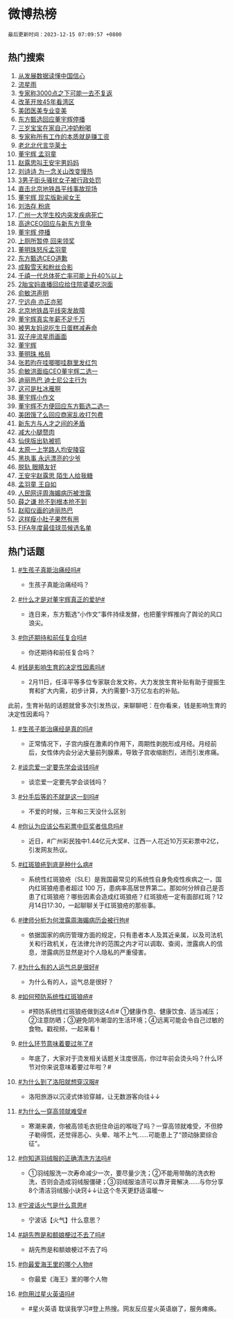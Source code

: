 # 微博热榜

`最后更新时间：2023-12-15 07:09:57 +0800`

## 热门搜索

1. [从发展数据读懂中国信心](https://m.weibo.cn/search?containerid=100103type%3D1%26t%3D10%26q%3D%23%E4%BB%8E%E5%8F%91%E5%B1%95%E6%95%B0%E6%8D%AE%E8%AF%BB%E6%87%82%E4%B8%AD%E5%9B%BD%E4%BF%A1%E5%BF%83%23&stream_entry_id=51&isnewpage=1&extparam=seat%3D1%26filter_type%3Drealtimehot%26stream_entry_id%3D51%26dgr%3D0%26c_type%3D51%26pos%3D0%26q%3D%2523%25E4%25BB%258E%25E5%258F%2591%25E5%25B1%2595%25E6%2595%25B0%25E6%258D%25AE%25E8%25AF%25BB%25E6%2587%2582%25E4%25B8%25AD%25E5%259B%25BD%25E4%25BF%25A1%25E5%25BF%2583%2523%26cate%3D10103%26display_time%3D1702595396%26pre_seqid%3D17025953960470056065)
1. [流星雨](https://m.weibo.cn/search?containerid=100103type%3D1%26t%3D10%26q%3D%E6%B5%81%E6%98%9F%E9%9B%A8&stream_entry_id=31&isnewpage=1&extparam=seat%3D1%26filter_type%3Drealtimehot%26band_rank%3D1%26q%3D%25E6%25B5%2581%25E6%2598%259F%25E9%259B%25A8%26pos%3D0%26lcate%3D5001%26stream_entry_id%3D31%26flag%3D16%26dgr%3D0%26c_type%3D31%26realpos%3D1%26cate%3D5001%26display_time%3D1702595396%26pre_seqid%3D17025953960470056065)
1. [专家称3000点之下可能一去不复返](https://m.weibo.cn/search?containerid=100103type%3D1%26t%3D10%26q%3D%23%E4%B8%93%E5%AE%B6%E7%A7%B03000%E7%82%B9%E4%B9%8B%E4%B8%8B%E5%8F%AF%E8%83%BD%E4%B8%80%E5%8E%BB%E4%B8%8D%E5%A4%8D%E8%BF%94%23&stream_entry_id=31&isnewpage=1&extparam=seat%3D1%26filter_type%3Drealtimehot%26band_rank%3D2%26q%3D%2523%25E4%25B8%2593%25E5%25AE%25B6%25E7%25A7%25B03000%25E7%2582%25B9%25E4%25B9%258B%25E4%25B8%258B%25E5%258F%25AF%25E8%2583%25BD%25E4%25B8%2580%25E5%258E%25BB%25E4%25B8%258D%25E5%25A4%258D%25E8%25BF%2594%2523%26pos%3D1%26lcate%3D5001%26stream_entry_id%3D31%26flag%3D2%26dgr%3D0%26c_type%3D31%26realpos%3D2%26cate%3D5001%26display_time%3D1702595396%26pre_seqid%3D17025953960470056065)
1. [改革开放45年看湾区](https://m.weibo.cn/search?containerid=100103type%3D1%26t%3D10%26q%3D%23%E6%94%B9%E9%9D%A9%E5%BC%80%E6%94%BE45%E5%B9%B4%E7%9C%8B%E6%B9%BE%E5%8C%BA%23&stream_entry_id=31&isnewpage=1&extparam=seat%3D1%26filter_type%3Drealtimehot%26band_rank%3D3%26q%3D%2523%25E6%2594%25B9%25E9%259D%25A9%25E5%25BC%2580%25E6%2594%25BE45%25E5%25B9%25B4%25E7%259C%258B%25E6%25B9%25BE%25E5%258C%25BA%2523%26pos%3D2%26lcate%3D5001%26stream_entry_id%3D31%26flag%3D0%26dgr%3D0%26c_type%3D31%26realpos%3D3%26cate%3D5001%26display_time%3D1702595396%26pre_seqid%3D17025953960470056065)
1. [美团医美专业变美](https://m.weibo.cn/search?containerid=100103type%3D1%26t%3D10%26q%3D%23%E7%BE%8E%E5%9B%A2%E5%8C%BB%E7%BE%8E%E4%B8%93%E4%B8%9A%E5%8F%98%E7%BE%8E%23&stream_entry_id=31&isnewpage=1&extparam=seat%3D1%26filter_type%3Drealtimehot%26band_rank%3D4%26q%3D%2523%25E7%25BE%258E%25E5%259B%25A2%25E5%258C%25BB%25E7%25BE%258E%25E4%25B8%2593%25E4%25B8%259A%25E5%258F%2598%25E7%25BE%258E%2523%26pos%3D3%26is_ad_pos%3D1%26adid%3D214581%26cate%3D5001%26dgr%3D0%26c_type%3D31%26topic_ad%3D1%26lcate%3D5001%26stream_entry_id%3D31%26display_time%3D1702595396%26pre_seqid%3D17025953960470056065)
1. [东方甄选回应董宇辉停播](https://m.weibo.cn/search?containerid=100103type%3D1%26t%3D10%26q%3D%23%E4%B8%9C%E6%96%B9%E7%94%84%E9%80%89%E5%9B%9E%E5%BA%94%E8%91%A3%E5%AE%87%E8%BE%89%E5%81%9C%E6%92%AD%23&stream_entry_id=31&isnewpage=1&extparam=seat%3D1%26filter_type%3Drealtimehot%26band_rank%3D4%26q%3D%2523%25E4%25B8%259C%25E6%2596%25B9%25E7%2594%2584%25E9%2580%2589%25E5%259B%259E%25E5%25BA%2594%25E8%2591%25A3%25E5%25AE%2587%25E8%25BE%2589%25E5%2581%259C%25E6%2592%25AD%2523%26pos%3D4%26lcate%3D5001%26stream_entry_id%3D31%26flag%3D2%26dgr%3D0%26c_type%3D31%26realpos%3D4%26cate%3D5001%26display_time%3D1702595396%26pre_seqid%3D17025953960470056065)
1. [三岁宝宝在家自己冲奶粉喝](https://m.weibo.cn/search?containerid=100103type%3D1%26t%3D10%26q%3D%23%E4%B8%89%E5%B2%81%E5%AE%9D%E5%AE%9D%E5%9C%A8%E5%AE%B6%E8%87%AA%E5%B7%B1%E5%86%B2%E5%A5%B6%E7%B2%89%E5%96%9D%23&stream_entry_id=31&isnewpage=1&extparam=seat%3D1%26filter_type%3Drealtimehot%26band_rank%3D5%26q%3D%2523%25E4%25B8%2589%25E5%25B2%2581%25E5%25AE%259D%25E5%25AE%259D%25E5%259C%25A8%25E5%25AE%25B6%25E8%2587%25AA%25E5%25B7%25B1%25E5%2586%25B2%25E5%25A5%25B6%25E7%25B2%2589%25E5%2596%259D%2523%26pos%3D5%26lcate%3D5001%26stream_entry_id%3D31%26flag%3D32768%26dgr%3D0%26c_type%3D31%26realpos%3D5%26cate%3D5001%26display_time%3D1702595396%26pre_seqid%3D17025953960470056065)
1. [专家称所有工作的本质就是赚工资](https://m.weibo.cn/search?containerid=100103type%3D1%26t%3D10%26q%3D%23%E4%B8%93%E5%AE%B6%E7%A7%B0%E6%89%80%E6%9C%89%E5%B7%A5%E4%BD%9C%E7%9A%84%E6%9C%AC%E8%B4%A8%E5%B0%B1%E6%98%AF%E8%B5%9A%E5%B7%A5%E8%B5%84%23&stream_entry_id=31&isnewpage=1&extparam=seat%3D1%26filter_type%3Drealtimehot%26band_rank%3D6%26q%3D%2523%25E4%25B8%2593%25E5%25AE%25B6%25E7%25A7%25B0%25E6%2589%2580%25E6%259C%2589%25E5%25B7%25A5%25E4%25BD%259C%25E7%259A%2584%25E6%259C%25AC%25E8%25B4%25A8%25E5%25B0%25B1%25E6%2598%25AF%25E8%25B5%259A%25E5%25B7%25A5%25E8%25B5%2584%2523%26pos%3D6%26lcate%3D5001%26stream_entry_id%3D31%26flag%3D0%26dgr%3D0%26c_type%3D31%26realpos%3D6%26cate%3D5001%26display_time%3D1702595396%26pre_seqid%3D17025953960470056065)
1. [老北北代言华莱士](https://m.weibo.cn/search?containerid=100103type%3D1%26t%3D10%26q%3D%23%E8%80%81%E5%8C%97%E5%8C%97%E4%BB%A3%E8%A8%80%E5%8D%8E%E8%8E%B1%E5%A3%AB%23&stream_entry_id=31&isnewpage=1&extparam=seat%3D1%26filter_type%3Drealtimehot%26band_rank%3D7%26q%3D%2523%25E8%2580%2581%25E5%258C%2597%25E5%258C%2597%25E4%25BB%25A3%25E8%25A8%2580%25E5%258D%258E%25E8%258E%25B1%25E5%25A3%25AB%2523%26pos%3D7%26is_ad_pos%3D1%26adid%3D214647%26cate%3D5001%26dgr%3D0%26c_type%3D31%26topic_ad%3D1%26lcate%3D5001%26stream_entry_id%3D31%26display_time%3D1702595396%26pre_seqid%3D17025953960470056065)
1. [董宇辉 孟羽童](https://m.weibo.cn/search?containerid=100103type%3D1%26t%3D10%26q%3D%E8%91%A3%E5%AE%87%E8%BE%89+%E5%AD%9F%E7%BE%BD%E7%AB%A5&stream_entry_id=31&isnewpage=1&extparam=seat%3D1%26filter_type%3Drealtimehot%26band_rank%3D7%26q%3D%25E8%2591%25A3%25E5%25AE%2587%25E8%25BE%2589%2520%25E5%25AD%259F%25E7%25BE%25BD%25E7%25AB%25A5%26pos%3D8%26lcate%3D5001%26stream_entry_id%3D31%26flag%3D2%26dgr%3D0%26c_type%3D31%26realpos%3D7%26cate%3D5001%26display_time%3D1702595396%26pre_seqid%3D17025953960470056065)
1. [赵露思叫王安宇男妈妈](https://m.weibo.cn/search?containerid=100103type%3D1%26t%3D10%26q%3D%23%E8%B5%B5%E9%9C%B2%E6%80%9D%E5%8F%AB%E7%8E%8B%E5%AE%89%E5%AE%87%E7%94%B7%E5%A6%88%E5%A6%88%23&stream_entry_id=31&isnewpage=1&extparam=seat%3D1%26filter_type%3Drealtimehot%26band_rank%3D8%26q%3D%2523%25E8%25B5%25B5%25E9%259C%25B2%25E6%2580%259D%25E5%258F%25AB%25E7%258E%258B%25E5%25AE%2589%25E5%25AE%2587%25E7%2594%25B7%25E5%25A6%2588%25E5%25A6%2588%2523%26pos%3D9%26lcate%3D5001%26stream_entry_id%3D31%26flag%3D2%26dgr%3D0%26c_type%3D31%26realpos%3D8%26cate%3D5001%26display_time%3D1702595396%26pre_seqid%3D17025953960470056065)
1. [刘诗诗 为一念关山改变慢热](https://m.weibo.cn/search?containerid=100103type%3D1%26t%3D10%26q%3D%E5%88%98%E8%AF%97%E8%AF%97+%E4%B8%BA%E4%B8%80%E5%BF%B5%E5%85%B3%E5%B1%B1%E6%94%B9%E5%8F%98%E6%85%A2%E7%83%AD&stream_entry_id=31&isnewpage=1&extparam=seat%3D1%26filter_type%3Drealtimehot%26band_rank%3D9%26q%3D%25E5%2588%2598%25E8%25AF%2597%25E8%25AF%2597%2520%25E4%25B8%25BA%25E4%25B8%2580%25E5%25BF%25B5%25E5%2585%25B3%25E5%25B1%25B1%25E6%2594%25B9%25E5%258F%2598%25E6%2585%25A2%25E7%2583%25AD%26pos%3D10%26lcate%3D5001%26stream_entry_id%3D31%26flag%3D0%26dgr%3D0%26c_type%3D31%26realpos%3D9%26cate%3D5001%26display_time%3D1702595396%26pre_seqid%3D17025953960470056065)
1. [3男子街头骚扰女子被行政处罚](https://m.weibo.cn/search?containerid=100103type%3D1%26t%3D10%26q%3D%233%E7%94%B7%E5%AD%90%E8%A1%97%E5%A4%B4%E9%AA%9A%E6%89%B0%E5%A5%B3%E5%AD%90%E8%A2%AB%E8%A1%8C%E6%94%BF%E5%A4%84%E7%BD%9A%23&stream_entry_id=31&isnewpage=1&extparam=seat%3D1%26filter_type%3Drealtimehot%26band_rank%3D10%26q%3D%25233%25E7%2594%25B7%25E5%25AD%2590%25E8%25A1%2597%25E5%25A4%25B4%25E9%25AA%259A%25E6%2589%25B0%25E5%25A5%25B3%25E5%25AD%2590%25E8%25A2%25AB%25E8%25A1%258C%25E6%2594%25BF%25E5%25A4%2584%25E7%25BD%259A%2523%26pos%3D11%26lcate%3D5001%26stream_entry_id%3D31%26flag%3D0%26dgr%3D0%26c_type%3D31%26realpos%3D10%26cate%3D5001%26display_time%3D1702595396%26pre_seqid%3D17025953960470056065)
1. [直击北京地铁昌平线事故现场](https://m.weibo.cn/search?containerid=100103type%3D1%26t%3D10%26q%3D%23%E7%9B%B4%E5%87%BB%E5%8C%97%E4%BA%AC%E5%9C%B0%E9%93%81%E6%98%8C%E5%B9%B3%E7%BA%BF%E4%BA%8B%E6%95%85%E7%8E%B0%E5%9C%BA%23&stream_entry_id=31&isnewpage=1&extparam=seat%3D1%26filter_type%3Drealtimehot%26band_rank%3D11%26q%3D%2523%25E7%259B%25B4%25E5%2587%25BB%25E5%258C%2597%25E4%25BA%25AC%25E5%259C%25B0%25E9%2593%2581%25E6%2598%258C%25E5%25B9%25B3%25E7%25BA%25BF%25E4%25BA%258B%25E6%2595%2585%25E7%258E%25B0%25E5%259C%25BA%2523%26pos%3D12%26lcate%3D5001%26stream_entry_id%3D31%26flag%3D2%26dgr%3D0%26c_type%3D31%26realpos%3D11%26cate%3D5001%26display_time%3D1702595396%26pre_seqid%3D17025953960470056065)
1. [董宇辉 现实版新闻女王](https://m.weibo.cn/search?containerid=100103type%3D1%26t%3D10%26q%3D%E8%91%A3%E5%AE%87%E8%BE%89+%E7%8E%B0%E5%AE%9E%E7%89%88%E6%96%B0%E9%97%BB%E5%A5%B3%E7%8E%8B&stream_entry_id=31&isnewpage=1&extparam=seat%3D1%26filter_type%3Drealtimehot%26band_rank%3D12%26q%3D%25E8%2591%25A3%25E5%25AE%2587%25E8%25BE%2589%2520%25E7%258E%25B0%25E5%25AE%259E%25E7%2589%2588%25E6%2596%25B0%25E9%2597%25BB%25E5%25A5%25B3%25E7%258E%258B%26pos%3D13%26lcate%3D5001%26stream_entry_id%3D31%26flag%3D2%26dgr%3D0%26c_type%3D31%26realpos%3D12%26cate%3D5001%26display_time%3D1702595396%26pre_seqid%3D17025953960470056065)
1. [刘浩存 粉底](https://m.weibo.cn/search?containerid=100103type%3D1%26t%3D10%26q%3D%E5%88%98%E6%B5%A9%E5%AD%98+%E7%B2%89%E5%BA%95&stream_entry_id=31&isnewpage=1&extparam=seat%3D1%26filter_type%3Drealtimehot%26band_rank%3D13%26q%3D%25E5%2588%2598%25E6%25B5%25A9%25E5%25AD%2598%2520%25E7%25B2%2589%25E5%25BA%2595%26pos%3D14%26lcate%3D5001%26stream_entry_id%3D31%26flag%3D2%26dgr%3D0%26c_type%3D31%26realpos%3D13%26cate%3D5001%26display_time%3D1702595396%26pre_seqid%3D17025953960470056065)
1. [广州一大学生校内突发疾病死亡](https://m.weibo.cn/search?containerid=100103type%3D1%26t%3D10%26q%3D%23%E5%B9%BF%E5%B7%9E%E4%B8%80%E5%A4%A7%E5%AD%A6%E7%94%9F%E6%A0%A1%E5%86%85%E7%AA%81%E5%8F%91%E7%96%BE%E7%97%85%E6%AD%BB%E4%BA%A1%23&stream_entry_id=31&isnewpage=1&extparam=seat%3D1%26filter_type%3Drealtimehot%26band_rank%3D14%26q%3D%2523%25E5%25B9%25BF%25E5%25B7%259E%25E4%25B8%2580%25E5%25A4%25A7%25E5%25AD%25A6%25E7%2594%259F%25E6%25A0%25A1%25E5%2586%2585%25E7%25AA%2581%25E5%258F%2591%25E7%2596%25BE%25E7%2597%2585%25E6%25AD%25BB%25E4%25BA%25A1%2523%26pos%3D15%26lcate%3D5001%26stream_entry_id%3D31%26flag%3D2%26dgr%3D0%26c_type%3D31%26realpos%3D14%26cate%3D5001%26display_time%3D1702595396%26pre_seqid%3D17025953960470056065)
1. [高途CEO回应与新东方竞争](https://m.weibo.cn/search?containerid=100103type%3D1%26t%3D10%26q%3D%23%E9%AB%98%E9%80%94CEO%E5%9B%9E%E5%BA%94%E4%B8%8E%E6%96%B0%E4%B8%9C%E6%96%B9%E7%AB%9E%E4%BA%89%23&stream_entry_id=31&isnewpage=1&extparam=seat%3D1%26filter_type%3Drealtimehot%26band_rank%3D15%26q%3D%2523%25E9%25AB%2598%25E9%2580%2594CEO%25E5%259B%259E%25E5%25BA%2594%25E4%25B8%258E%25E6%2596%25B0%25E4%25B8%259C%25E6%2596%25B9%25E7%25AB%259E%25E4%25BA%2589%2523%26pos%3D16%26lcate%3D5001%26stream_entry_id%3D31%26flag%3D0%26dgr%3D0%26c_type%3D31%26realpos%3D15%26cate%3D5001%26display_time%3D1702595396%26pre_seqid%3D17025953960470056065)
1. [董宇辉 停播](https://m.weibo.cn/search?containerid=100103type%3D1%26t%3D10%26q%3D%E8%91%A3%E5%AE%87%E8%BE%89+%E5%81%9C%E6%92%AD&stream_entry_id=31&isnewpage=1&extparam=seat%3D1%26filter_type%3Drealtimehot%26band_rank%3D16%26q%3D%25E8%2591%25A3%25E5%25AE%2587%25E8%25BE%2589%2520%25E5%2581%259C%25E6%2592%25AD%26pos%3D17%26lcate%3D5001%26stream_entry_id%3D31%26flag%3D0%26dgr%3D0%26c_type%3D31%26realpos%3D16%26cate%3D5001%26display_time%3D1702595396%26pre_seqid%3D17025953960470056065)
1. [上厕所暂停 回来领奖](https://m.weibo.cn/search?containerid=100103type%3D1%26t%3D10%26q%3D%E4%B8%8A%E5%8E%95%E6%89%80%E6%9A%82%E5%81%9C+%E5%9B%9E%E6%9D%A5%E9%A2%86%E5%A5%96&stream_entry_id=31&isnewpage=1&extparam=seat%3D1%26filter_type%3Drealtimehot%26band_rank%3D17%26q%3D%25E4%25B8%258A%25E5%258E%2595%25E6%2589%2580%25E6%259A%2582%25E5%2581%259C%2520%25E5%259B%259E%25E6%259D%25A5%25E9%25A2%2586%25E5%25A5%2596%26pos%3D18%26lcate%3D5001%26stream_entry_id%3D31%26flag%3D0%26dgr%3D0%26c_type%3D31%26realpos%3D17%26cate%3D5001%26display_time%3D1702595396%26pre_seqid%3D17025953960470056065)
1. [董明珠怒斥孟羽童](https://m.weibo.cn/search?containerid=100103type%3D1%26t%3D10%26q%3D%23%E8%91%A3%E6%98%8E%E7%8F%A0%E6%80%92%E6%96%A5%E5%AD%9F%E7%BE%BD%E7%AB%A5%23&stream_entry_id=31&isnewpage=1&extparam=seat%3D1%26filter_type%3Drealtimehot%26band_rank%3D18%26q%3D%2523%25E8%2591%25A3%25E6%2598%258E%25E7%258F%25A0%25E6%2580%2592%25E6%2596%25A5%25E5%25AD%259F%25E7%25BE%25BD%25E7%25AB%25A5%2523%26pos%3D19%26lcate%3D5001%26stream_entry_id%3D31%26flag%3D0%26dgr%3D0%26c_type%3D31%26realpos%3D18%26cate%3D5001%26display_time%3D1702595396%26pre_seqid%3D17025953960470056065)
1. [东方甄选CEO道歉](https://m.weibo.cn/search?containerid=100103type%3D1%26t%3D10%26q%3D%23%E4%B8%9C%E6%96%B9%E7%94%84%E9%80%89CEO%E9%81%93%E6%AD%89%23&stream_entry_id=31&isnewpage=1&extparam=seat%3D1%26filter_type%3Drealtimehot%26band_rank%3D19%26q%3D%2523%25E4%25B8%259C%25E6%2596%25B9%25E7%2594%2584%25E9%2580%2589CEO%25E9%2581%2593%25E6%25AD%2589%2523%26pos%3D20%26lcate%3D5001%26stream_entry_id%3D31%26flag%3D0%26dgr%3D0%26c_type%3D31%26realpos%3D19%26cate%3D5001%26display_time%3D1702595396%26pre_seqid%3D17025953960470056065)
1. [成毅雪天和粉丝合影](https://m.weibo.cn/search?containerid=100103type%3D1%26t%3D10%26q%3D%23%E6%88%90%E6%AF%85%E9%9B%AA%E5%A4%A9%E5%92%8C%E7%B2%89%E4%B8%9D%E5%90%88%E5%BD%B1%23&stream_entry_id=31&isnewpage=1&extparam=seat%3D1%26filter_type%3Drealtimehot%26band_rank%3D20%26q%3D%2523%25E6%2588%2590%25E6%25AF%2585%25E9%259B%25AA%25E5%25A4%25A9%25E5%2592%258C%25E7%25B2%2589%25E4%25B8%259D%25E5%2590%2588%25E5%25BD%25B1%2523%26pos%3D21%26lcate%3D5001%26stream_entry_id%3D31%26flag%3D1%26dgr%3D0%26c_type%3D31%26realpos%3D20%26cate%3D5001%26display_time%3D1702595396%26pre_seqid%3D17025953960470056065)
1. [千禧一代总体死亡率可能上升40%以上](https://m.weibo.cn/search?containerid=100103type%3D1%26t%3D10%26q%3D%23%E5%8D%83%E7%A6%A7%E4%B8%80%E4%BB%A3%E6%80%BB%E4%BD%93%E6%AD%BB%E4%BA%A1%E7%8E%87%E5%8F%AF%E8%83%BD%E4%B8%8A%E5%8D%8740%25%E4%BB%A5%E4%B8%8A%23&stream_entry_id=31&isnewpage=1&extparam=seat%3D1%26filter_type%3Drealtimehot%26band_rank%3D21%26q%3D%2523%25E5%258D%2583%25E7%25A6%25A7%25E4%25B8%2580%25E4%25BB%25A3%25E6%2580%25BB%25E4%25BD%2593%25E6%25AD%25BB%25E4%25BA%25A1%25E7%258E%2587%25E5%258F%25AF%25E8%2583%25BD%25E4%25B8%258A%25E5%258D%258740%2525%25E4%25BB%25A5%25E4%25B8%258A%2523%26pos%3D22%26lcate%3D5001%26stream_entry_id%3D31%26flag%3D0%26dgr%3D0%26c_type%3D31%26realpos%3D21%26cate%3D5001%26display_time%3D1702595396%26pre_seqid%3D17025953960470056065)
1. [2胎宝妈直播回应给住院婆婆吃泡面](https://m.weibo.cn/search?containerid=100103type%3D1%26t%3D10%26q%3D%232%E8%83%8E%E5%AE%9D%E5%A6%88%E7%9B%B4%E6%92%AD%E5%9B%9E%E5%BA%94%E7%BB%99%E4%BD%8F%E9%99%A2%E5%A9%86%E5%A9%86%E5%90%83%E6%B3%A1%E9%9D%A2%23&stream_entry_id=31&isnewpage=1&extparam=seat%3D1%26filter_type%3Drealtimehot%26band_rank%3D22%26q%3D%25232%25E8%2583%258E%25E5%25AE%259D%25E5%25A6%2588%25E7%259B%25B4%25E6%2592%25AD%25E5%259B%259E%25E5%25BA%2594%25E7%25BB%2599%25E4%25BD%258F%25E9%2599%25A2%25E5%25A9%2586%25E5%25A9%2586%25E5%2590%2583%25E6%25B3%25A1%25E9%259D%25A2%2523%26pos%3D23%26lcate%3D5001%26stream_entry_id%3D31%26flag%3D0%26dgr%3D0%26c_type%3D31%26realpos%3D22%26cate%3D5001%26display_time%3D1702595396%26pre_seqid%3D17025953960470056065)
1. [俞敏洪声明](https://m.weibo.cn/search?containerid=100103type%3D1%26t%3D10%26q%3D%23%E4%BF%9E%E6%95%8F%E6%B4%AA%E5%A3%B0%E6%98%8E%23&stream_entry_id=31&isnewpage=1&extparam=seat%3D1%26filter_type%3Drealtimehot%26band_rank%3D23%26q%3D%2523%25E4%25BF%259E%25E6%2595%258F%25E6%25B4%25AA%25E5%25A3%25B0%25E6%2598%258E%2523%26pos%3D24%26lcate%3D5001%26stream_entry_id%3D31%26flag%3D0%26dgr%3D0%26c_type%3D31%26realpos%3D23%26cate%3D5001%26display_time%3D1702595396%26pre_seqid%3D17025953960470056065)
1. [宁远舟 亦正亦邪](https://m.weibo.cn/search?containerid=100103type%3D1%26t%3D10%26q%3D%E5%AE%81%E8%BF%9C%E8%88%9F+%E4%BA%A6%E6%AD%A3%E4%BA%A6%E9%82%AA&stream_entry_id=31&isnewpage=1&extparam=seat%3D1%26filter_type%3Drealtimehot%26band_rank%3D24%26q%3D%25E5%25AE%2581%25E8%25BF%259C%25E8%2588%259F%2520%25E4%25BA%25A6%25E6%25AD%25A3%25E4%25BA%25A6%25E9%2582%25AA%26pos%3D25%26lcate%3D5001%26stream_entry_id%3D31%26flag%3D0%26dgr%3D0%26c_type%3D31%26realpos%3D24%26cate%3D5001%26display_time%3D1702595396%26pre_seqid%3D17025953960470056065)
1. [北京地铁昌平线突发故障](https://m.weibo.cn/search?containerid=100103type%3D1%26t%3D10%26q%3D%23%E5%8C%97%E4%BA%AC%E5%9C%B0%E9%93%81%E6%98%8C%E5%B9%B3%E7%BA%BF%E7%AA%81%E5%8F%91%E6%95%85%E9%9A%9C%23&stream_entry_id=31&isnewpage=1&extparam=seat%3D1%26filter_type%3Drealtimehot%26band_rank%3D25%26q%3D%2523%25E5%258C%2597%25E4%25BA%25AC%25E5%259C%25B0%25E9%2593%2581%25E6%2598%258C%25E5%25B9%25B3%25E7%25BA%25BF%25E7%25AA%2581%25E5%258F%2591%25E6%2595%2585%25E9%259A%259C%2523%26pos%3D26%26lcate%3D5001%26stream_entry_id%3D31%26flag%3D0%26dgr%3D0%26c_type%3D31%26realpos%3D25%26cate%3D5001%26display_time%3D1702595396%26pre_seqid%3D17025953960470056065)
1. [董宇辉真实年薪不足千万](https://m.weibo.cn/search?containerid=100103type%3D1%26t%3D10%26q%3D%23%E8%91%A3%E5%AE%87%E8%BE%89%E7%9C%9F%E5%AE%9E%E5%B9%B4%E8%96%AA%E4%B8%8D%E8%B6%B3%E5%8D%83%E4%B8%87%23&stream_entry_id=31&isnewpage=1&extparam=seat%3D1%26filter_type%3Drealtimehot%26band_rank%3D26%26q%3D%2523%25E8%2591%25A3%25E5%25AE%2587%25E8%25BE%2589%25E7%259C%259F%25E5%25AE%259E%25E5%25B9%25B4%25E8%2596%25AA%25E4%25B8%258D%25E8%25B6%25B3%25E5%258D%2583%25E4%25B8%2587%2523%26pos%3D27%26lcate%3D5001%26stream_entry_id%3D31%26flag%3D0%26dgr%3D0%26c_type%3D31%26realpos%3D26%26cate%3D5001%26display_time%3D1702595396%26pre_seqid%3D17025953960470056065)
1. [被男友妈说吃生日蛋糕减寿命](https://m.weibo.cn/search?containerid=100103type%3D1%26t%3D10%26q%3D%23%E8%A2%AB%E7%94%B7%E5%8F%8B%E5%A6%88%E8%AF%B4%E5%90%83%E7%94%9F%E6%97%A5%E8%9B%8B%E7%B3%95%E5%87%8F%E5%AF%BF%E5%91%BD%23&stream_entry_id=31&isnewpage=1&extparam=seat%3D1%26filter_type%3Drealtimehot%26band_rank%3D27%26q%3D%2523%25E8%25A2%25AB%25E7%2594%25B7%25E5%258F%258B%25E5%25A6%2588%25E8%25AF%25B4%25E5%2590%2583%25E7%2594%259F%25E6%2597%25A5%25E8%259B%258B%25E7%25B3%2595%25E5%2587%258F%25E5%25AF%25BF%25E5%2591%25BD%2523%26pos%3D28%26lcate%3D5001%26stream_entry_id%3D31%26flag%3D0%26dgr%3D0%26c_type%3D31%26realpos%3D27%26cate%3D5001%26display_time%3D1702595396%26pre_seqid%3D17025953960470056065)
1. [双子座流星雨画面](https://m.weibo.cn/search?containerid=100103type%3D1%26t%3D10%26q%3D%23%E5%8F%8C%E5%AD%90%E5%BA%A7%E6%B5%81%E6%98%9F%E9%9B%A8%E7%94%BB%E9%9D%A2%23&stream_entry_id=31&isnewpage=1&extparam=seat%3D1%26filter_type%3Drealtimehot%26band_rank%3D28%26q%3D%2523%25E5%258F%258C%25E5%25AD%2590%25E5%25BA%25A7%25E6%25B5%2581%25E6%2598%259F%25E9%259B%25A8%25E7%2594%25BB%25E9%259D%25A2%2523%26pos%3D29%26lcate%3D5001%26stream_entry_id%3D31%26flag%3D32768%26dgr%3D0%26c_type%3D31%26realpos%3D28%26cate%3D5001%26display_time%3D1702595396%26pre_seqid%3D17025953960470056065)
1. [董宇辉](https://m.weibo.cn/search?containerid=100103type%3D1%26t%3D10%26q%3D%E8%91%A3%E5%AE%87%E8%BE%89&stream_entry_id=31&isnewpage=1&extparam=seat%3D1%26filter_type%3Drealtimehot%26band_rank%3D29%26q%3D%25E8%2591%25A3%25E5%25AE%2587%25E8%25BE%2589%26pos%3D30%26lcate%3D5001%26stream_entry_id%3D31%26flag%3D0%26dgr%3D0%26c_type%3D31%26realpos%3D29%26cate%3D5001%26display_time%3D1702595396%26pre_seqid%3D17025953960470056065)
1. [董明珠 格局](https://m.weibo.cn/search?containerid=100103type%3D1%26t%3D10%26q%3D%E8%91%A3%E6%98%8E%E7%8F%A0+%E6%A0%BC%E5%B1%80&stream_entry_id=31&isnewpage=1&extparam=seat%3D1%26filter_type%3Drealtimehot%26band_rank%3D30%26q%3D%25E8%2591%25A3%25E6%2598%258E%25E7%258F%25A0%2520%25E6%25A0%25BC%25E5%25B1%2580%26pos%3D31%26lcate%3D5001%26stream_entry_id%3D31%26flag%3D0%26dgr%3D0%26c_type%3D31%26realpos%3D30%26cate%3D5001%26display_time%3D1702595396%26pre_seqid%3D17025953960470056065)
1. [张若昀在哇唧唧哇群里发红包](https://m.weibo.cn/search?containerid=100103type%3D1%26t%3D10%26q%3D%23%E5%BC%A0%E8%8B%A5%E6%98%80%E5%9C%A8%E5%93%87%E5%94%A7%E5%94%A7%E5%93%87%E7%BE%A4%E9%87%8C%E5%8F%91%E7%BA%A2%E5%8C%85%23&stream_entry_id=31&isnewpage=1&extparam=seat%3D1%26filter_type%3Drealtimehot%26band_rank%3D31%26q%3D%2523%25E5%25BC%25A0%25E8%258B%25A5%25E6%2598%2580%25E5%259C%25A8%25E5%2593%2587%25E5%2594%25A7%25E5%2594%25A7%25E5%2593%2587%25E7%25BE%25A4%25E9%2587%258C%25E5%258F%2591%25E7%25BA%25A2%25E5%258C%2585%2523%26pos%3D32%26lcate%3D5001%26stream_entry_id%3D31%26flag%3D0%26dgr%3D0%26c_type%3D31%26realpos%3D31%26cate%3D5001%26display_time%3D1702595396%26pre_seqid%3D17025953960470056065)
1. [俞敏洪面临CEO董宇辉二选一](https://m.weibo.cn/search?containerid=100103type%3D1%26t%3D10%26q%3D%23%E4%BF%9E%E6%95%8F%E6%B4%AA%E9%9D%A2%E4%B8%B4CEO%E8%91%A3%E5%AE%87%E8%BE%89%E4%BA%8C%E9%80%89%E4%B8%80%23&stream_entry_id=31&isnewpage=1&extparam=seat%3D1%26filter_type%3Drealtimehot%26band_rank%3D32%26q%3D%2523%25E4%25BF%259E%25E6%2595%258F%25E6%25B4%25AA%25E9%259D%25A2%25E4%25B8%25B4CEO%25E8%2591%25A3%25E5%25AE%2587%25E8%25BE%2589%25E4%25BA%258C%25E9%2580%2589%25E4%25B8%2580%2523%26pos%3D33%26lcate%3D5001%26stream_entry_id%3D31%26flag%3D0%26dgr%3D0%26c_type%3D31%26realpos%3D32%26cate%3D5001%26display_time%3D1702595396%26pre_seqid%3D17025953960470056065)
1. [迪丽热巴 迪士尼公主行为](https://m.weibo.cn/search?containerid=100103type%3D1%26t%3D10%26q%3D%E8%BF%AA%E4%B8%BD%E7%83%AD%E5%B7%B4+%E8%BF%AA%E5%A3%AB%E5%B0%BC%E5%85%AC%E4%B8%BB%E8%A1%8C%E4%B8%BA&stream_entry_id=31&isnewpage=1&extparam=seat%3D1%26filter_type%3Drealtimehot%26band_rank%3D33%26q%3D%25E8%25BF%25AA%25E4%25B8%25BD%25E7%2583%25AD%25E5%25B7%25B4%2520%25E8%25BF%25AA%25E5%25A3%25AB%25E5%25B0%25BC%25E5%2585%25AC%25E4%25B8%25BB%25E8%25A1%258C%25E4%25B8%25BA%26pos%3D34%26lcate%3D5001%26stream_entry_id%3D31%26flag%3D0%26dgr%3D0%26c_type%3D31%26realpos%3D33%26cate%3D5001%26display_time%3D1702595396%26pre_seqid%3D17025953960470056065)
1. [这可是杜冰雁啊](https://m.weibo.cn/search?containerid=100103type%3D1%26t%3D10%26q%3D%E8%BF%99%E5%8F%AF%E6%98%AF%E6%9D%9C%E5%86%B0%E9%9B%81%E5%95%8A&stream_entry_id=31&isnewpage=1&extparam=seat%3D1%26filter_type%3Drealtimehot%26band_rank%3D34%26q%3D%25E8%25BF%2599%25E5%258F%25AF%25E6%2598%25AF%25E6%259D%259C%25E5%2586%25B0%25E9%259B%2581%25E5%2595%258A%26pos%3D35%26lcate%3D5001%26stream_entry_id%3D31%26flag%3D0%26dgr%3D0%26c_type%3D31%26realpos%3D34%26cate%3D5001%26display_time%3D1702595396%26pre_seqid%3D17025953960470056065)
1. [董宇辉小作文](https://m.weibo.cn/search?containerid=100103type%3D1%26t%3D10%26q%3D%E8%91%A3%E5%AE%87%E8%BE%89%E5%B0%8F%E4%BD%9C%E6%96%87&stream_entry_id=31&isnewpage=1&extparam=seat%3D1%26filter_type%3Drealtimehot%26band_rank%3D35%26q%3D%25E8%2591%25A3%25E5%25AE%2587%25E8%25BE%2589%25E5%25B0%258F%25E4%25BD%259C%25E6%2596%2587%26pos%3D36%26lcate%3D5001%26stream_entry_id%3D31%26flag%3D0%26dgr%3D0%26c_type%3D31%26realpos%3D35%26cate%3D5001%26display_time%3D1702595396%26pre_seqid%3D17025953960470056065)
1. [董宇辉不方便回应东方甄选二选一](https://m.weibo.cn/search?containerid=100103type%3D1%26t%3D10%26q%3D%23%E8%91%A3%E5%AE%87%E8%BE%89%E4%B8%8D%E6%96%B9%E4%BE%BF%E5%9B%9E%E5%BA%94%E4%B8%9C%E6%96%B9%E7%94%84%E9%80%89%E4%BA%8C%E9%80%89%E4%B8%80%23&stream_entry_id=31&isnewpage=1&extparam=seat%3D1%26filter_type%3Drealtimehot%26band_rank%3D36%26q%3D%2523%25E8%2591%25A3%25E5%25AE%2587%25E8%25BE%2589%25E4%25B8%258D%25E6%2596%25B9%25E4%25BE%25BF%25E5%259B%259E%25E5%25BA%2594%25E4%25B8%259C%25E6%2596%25B9%25E7%2594%2584%25E9%2580%2589%25E4%25BA%258C%25E9%2580%2589%25E4%25B8%2580%2523%26pos%3D37%26lcate%3D5001%26stream_entry_id%3D31%26flag%3D0%26dgr%3D0%26c_type%3D31%26realpos%3D36%26cate%3D5001%26display_time%3D1702595396%26pre_seqid%3D17025953960470056065)
1. [美团饿了么回应商家乱收打包费](https://m.weibo.cn/search?containerid=100103type%3D1%26t%3D10%26q%3D%23%E7%BE%8E%E5%9B%A2%E9%A5%BF%E4%BA%86%E4%B9%88%E5%9B%9E%E5%BA%94%E5%95%86%E5%AE%B6%E4%B9%B1%E6%94%B6%E6%89%93%E5%8C%85%E8%B4%B9%23&stream_entry_id=31&isnewpage=1&extparam=seat%3D1%26filter_type%3Drealtimehot%26band_rank%3D37%26q%3D%2523%25E7%25BE%258E%25E5%259B%25A2%25E9%25A5%25BF%25E4%25BA%2586%25E4%25B9%2588%25E5%259B%259E%25E5%25BA%2594%25E5%2595%2586%25E5%25AE%25B6%25E4%25B9%25B1%25E6%2594%25B6%25E6%2589%2593%25E5%258C%2585%25E8%25B4%25B9%2523%26pos%3D38%26lcate%3D5001%26stream_entry_id%3D31%26flag%3D0%26dgr%3D0%26c_type%3D31%26realpos%3D37%26cate%3D5001%26display_time%3D1702595396%26pre_seqid%3D17025953960470056065)
1. [新东方与人才之间的矛盾](https://m.weibo.cn/search?containerid=100103type%3D1%26t%3D10%26q%3D%E6%96%B0%E4%B8%9C%E6%96%B9%E4%B8%8E%E4%BA%BA%E6%89%8D%E4%B9%8B%E9%97%B4%E7%9A%84%E7%9F%9B%E7%9B%BE&stream_entry_id=31&isnewpage=1&extparam=seat%3D1%26filter_type%3Drealtimehot%26band_rank%3D38%26q%3D%25E6%2596%25B0%25E4%25B8%259C%25E6%2596%25B9%25E4%25B8%258E%25E4%25BA%25BA%25E6%2589%258D%25E4%25B9%258B%25E9%2597%25B4%25E7%259A%2584%25E7%259F%259B%25E7%259B%25BE%26pos%3D39%26lcate%3D5001%26stream_entry_id%3D31%26flag%3D1%26dgr%3D0%26c_type%3D31%26realpos%3D38%26cate%3D5001%26display_time%3D1702595396%26pre_seqid%3D17025953960470056065)
1. [减大小腿赘肉](https://m.weibo.cn/search?containerid=100103type%3D1%26t%3D10%26q%3D%E5%87%8F%E5%A4%A7%E5%B0%8F%E8%85%BF%E8%B5%98%E8%82%89&stream_entry_id=31&isnewpage=1&extparam=seat%3D1%26filter_type%3Drealtimehot%26band_rank%3D39%26q%3D%25E5%2587%258F%25E5%25A4%25A7%25E5%25B0%258F%25E8%2585%25BF%25E8%25B5%2598%25E8%2582%2589%26pos%3D40%26lcate%3D5001%26stream_entry_id%3D31%26flag%3D0%26dgr%3D0%26c_type%3D31%26realpos%3D39%26cate%3D5001%26display_time%3D1702595396%26pre_seqid%3D17025953960470056065)
1. [仙侠版出轨被抓](https://m.weibo.cn/search?containerid=100103type%3D1%26t%3D10%26q%3D%E4%BB%99%E4%BE%A0%E7%89%88%E5%87%BA%E8%BD%A8%E8%A2%AB%E6%8A%93&stream_entry_id=31&isnewpage=1&extparam=seat%3D1%26filter_type%3Drealtimehot%26band_rank%3D40%26q%3D%25E4%25BB%2599%25E4%25BE%25A0%25E7%2589%2588%25E5%2587%25BA%25E8%25BD%25A8%25E8%25A2%25AB%25E6%258A%2593%26pos%3D41%26lcate%3D5001%26stream_entry_id%3D31%26flag%3D0%26dgr%3D0%26c_type%3D31%26realpos%3D40%26cate%3D5001%26display_time%3D1702595396%26pre_seqid%3D17025953960470056065)
1. [太原一上学路人均安陵容](https://m.weibo.cn/search?containerid=100103type%3D1%26t%3D10%26q%3D%23%E5%A4%AA%E5%8E%9F%E4%B8%80%E4%B8%8A%E5%AD%A6%E8%B7%AF%E4%BA%BA%E5%9D%87%E5%AE%89%E9%99%B5%E5%AE%B9%23&stream_entry_id=31&isnewpage=1&extparam=seat%3D1%26filter_type%3Drealtimehot%26band_rank%3D41%26q%3D%2523%25E5%25A4%25AA%25E5%258E%259F%25E4%25B8%2580%25E4%25B8%258A%25E5%25AD%25A6%25E8%25B7%25AF%25E4%25BA%25BA%25E5%259D%2587%25E5%25AE%2589%25E9%2599%25B5%25E5%25AE%25B9%2523%26pos%3D42%26lcate%3D5001%26stream_entry_id%3D31%26flag%3D0%26dgr%3D0%26c_type%3D31%26realpos%3D41%26cate%3D5001%26display_time%3D1702595396%26pre_seqid%3D17025953960470056065)
1. [黑执事 永远漂亮的少爷](https://m.weibo.cn/search?containerid=100103type%3D1%26t%3D10%26q%3D%E9%BB%91%E6%89%A7%E4%BA%8B+%E6%B0%B8%E8%BF%9C%E6%BC%82%E4%BA%AE%E7%9A%84%E5%B0%91%E7%88%B7&stream_entry_id=31&isnewpage=1&extparam=seat%3D1%26filter_type%3Drealtimehot%26band_rank%3D42%26q%3D%25E9%25BB%2591%25E6%2589%25A7%25E4%25BA%258B%2520%25E6%25B0%25B8%25E8%25BF%259C%25E6%25BC%2582%25E4%25BA%25AE%25E7%259A%2584%25E5%25B0%2591%25E7%2588%25B7%26pos%3D43%26lcate%3D5001%26stream_entry_id%3D31%26flag%3D0%26dgr%3D0%26c_type%3D31%26realpos%3D42%26cate%3D5001%26display_time%3D1702595396%26pre_seqid%3D17025953960470056065)
1. [脱轨 眼睛友好](https://m.weibo.cn/search?containerid=100103type%3D1%26t%3D10%26q%3D%E8%84%B1%E8%BD%A8+%E7%9C%BC%E7%9D%9B%E5%8F%8B%E5%A5%BD&stream_entry_id=31&isnewpage=1&extparam=seat%3D1%26filter_type%3Drealtimehot%26band_rank%3D43%26q%3D%25E8%2584%25B1%25E8%25BD%25A8%2520%25E7%259C%25BC%25E7%259D%259B%25E5%258F%258B%25E5%25A5%25BD%26pos%3D44%26lcate%3D5001%26stream_entry_id%3D31%26flag%3D0%26dgr%3D0%26c_type%3D31%26realpos%3D43%26cate%3D5001%26display_time%3D1702595396%26pre_seqid%3D17025953960470056065)
1. [王安宇赵露思 陌生人给我糖](https://m.weibo.cn/search?containerid=100103type%3D1%26t%3D10%26q%3D%E7%8E%8B%E5%AE%89%E5%AE%87%E8%B5%B5%E9%9C%B2%E6%80%9D+%E9%99%8C%E7%94%9F%E4%BA%BA%E7%BB%99%E6%88%91%E7%B3%96&stream_entry_id=31&isnewpage=1&extparam=seat%3D1%26filter_type%3Drealtimehot%26band_rank%3D44%26q%3D%25E7%258E%258B%25E5%25AE%2589%25E5%25AE%2587%25E8%25B5%25B5%25E9%259C%25B2%25E6%2580%259D%2520%25E9%2599%258C%25E7%2594%259F%25E4%25BA%25BA%25E7%25BB%2599%25E6%2588%2591%25E7%25B3%2596%26pos%3D45%26lcate%3D5001%26stream_entry_id%3D31%26flag%3D0%26dgr%3D0%26c_type%3D31%26realpos%3D44%26cate%3D5001%26display_time%3D1702595396%26pre_seqid%3D17025953960470056065)
1. [孟羽童 王自如](https://m.weibo.cn/search?containerid=100103type%3D1%26t%3D10%26q%3D%E5%AD%9F%E7%BE%BD%E7%AB%A5+%E7%8E%8B%E8%87%AA%E5%A6%82&stream_entry_id=31&isnewpage=1&extparam=seat%3D1%26filter_type%3Drealtimehot%26band_rank%3D45%26q%3D%25E5%25AD%259F%25E7%25BE%25BD%25E7%25AB%25A5%2520%25E7%258E%258B%25E8%2587%25AA%25E5%25A6%2582%26pos%3D46%26lcate%3D5001%26stream_entry_id%3D31%26flag%3D0%26dgr%3D0%26c_type%3D31%26realpos%3D45%26cate%3D5001%26display_time%3D1702595396%26pre_seqid%3D17025953960470056065)
1. [人民网评周海媚病历被泄露](https://m.weibo.cn/search?containerid=100103type%3D1%26t%3D10%26q%3D%23%E4%BA%BA%E6%B0%91%E7%BD%91%E8%AF%84%E5%91%A8%E6%B5%B7%E5%AA%9A%E7%97%85%E5%8E%86%E8%A2%AB%E6%B3%84%E9%9C%B2%23&stream_entry_id=31&isnewpage=1&extparam=seat%3D1%26filter_type%3Drealtimehot%26band_rank%3D46%26q%3D%2523%25E4%25BA%25BA%25E6%25B0%2591%25E7%25BD%2591%25E8%25AF%2584%25E5%2591%25A8%25E6%25B5%25B7%25E5%25AA%259A%25E7%2597%2585%25E5%258E%2586%25E8%25A2%25AB%25E6%25B3%2584%25E9%259C%25B2%2523%26pos%3D47%26lcate%3D5001%26stream_entry_id%3D31%26flag%3D0%26dgr%3D0%26c_type%3D31%26realpos%3D46%26cate%3D5001%26display_time%3D1702595396%26pre_seqid%3D17025953960470056065)
1. [薛之谦 抢不到根本抢不到](https://m.weibo.cn/search?containerid=100103type%3D1%26t%3D10%26q%3D%E8%96%9B%E4%B9%8B%E8%B0%A6+%E6%8A%A2%E4%B8%8D%E5%88%B0%E6%A0%B9%E6%9C%AC%E6%8A%A2%E4%B8%8D%E5%88%B0&stream_entry_id=31&isnewpage=1&extparam=seat%3D1%26filter_type%3Drealtimehot%26band_rank%3D47%26q%3D%25E8%2596%259B%25E4%25B9%258B%25E8%25B0%25A6%2520%25E6%258A%25A2%25E4%25B8%258D%25E5%2588%25B0%25E6%25A0%25B9%25E6%259C%25AC%25E6%258A%25A2%25E4%25B8%258D%25E5%2588%25B0%26pos%3D48%26lcate%3D5001%26stream_entry_id%3D31%26flag%3D0%26dgr%3D0%26c_type%3D31%26realpos%3D47%26cate%3D5001%26display_time%3D1702595396%26pre_seqid%3D17025953960470056065)
1. [赵昭仪画的迪丽热巴](https://m.weibo.cn/search?containerid=100103type%3D1%26t%3D10%26q%3D%23%E8%B5%B5%E6%98%AD%E4%BB%AA%E7%94%BB%E7%9A%84%E8%BF%AA%E4%B8%BD%E7%83%AD%E5%B7%B4%23&stream_entry_id=31&isnewpage=1&extparam=seat%3D1%26filter_type%3Drealtimehot%26band_rank%3D48%26q%3D%2523%25E8%25B5%25B5%25E6%2598%25AD%25E4%25BB%25AA%25E7%2594%25BB%25E7%259A%2584%25E8%25BF%25AA%25E4%25B8%25BD%25E7%2583%25AD%25E5%25B7%25B4%2523%26pos%3D49%26lcate%3D5001%26stream_entry_id%3D31%26flag%3D0%26dgr%3D0%26c_type%3D31%26realpos%3D48%26cate%3D5001%26display_time%3D1702595396%26pre_seqid%3D17025953960470056065)
1. [这样瘦小肚子果然有用](https://m.weibo.cn/search?containerid=100103type%3D1%26t%3D10%26q%3D%E8%BF%99%E6%A0%B7%E7%98%A6%E5%B0%8F%E8%82%9A%E5%AD%90%E6%9E%9C%E7%84%B6%E6%9C%89%E7%94%A8&stream_entry_id=31&isnewpage=1&extparam=seat%3D1%26filter_type%3Drealtimehot%26band_rank%3D49%26q%3D%25E8%25BF%2599%25E6%25A0%25B7%25E7%2598%25A6%25E5%25B0%258F%25E8%2582%259A%25E5%25AD%2590%25E6%259E%259C%25E7%2584%25B6%25E6%259C%2589%25E7%2594%25A8%26pos%3D50%26lcate%3D5001%26stream_entry_id%3D31%26flag%3D0%26dgr%3D0%26c_type%3D31%26realpos%3D49%26cate%3D5001%26display_time%3D1702595396%26pre_seqid%3D17025953960470056065)
1. [FIFA年度最佳球员候选名单](https://m.weibo.cn/search?containerid=100103type%3D1%26t%3D10%26q%3D%23FIFA%E5%B9%B4%E5%BA%A6%E6%9C%80%E4%BD%B3%E7%90%83%E5%91%98%E5%80%99%E9%80%89%E5%90%8D%E5%8D%95%23&stream_entry_id=31&isnewpage=1&extparam=seat%3D1%26filter_type%3Drealtimehot%26band_rank%3D50%26q%3D%2523FIFA%25E5%25B9%25B4%25E5%25BA%25A6%25E6%259C%2580%25E4%25BD%25B3%25E7%2590%2583%25E5%2591%2598%25E5%2580%2599%25E9%2580%2589%25E5%2590%258D%25E5%258D%2595%2523%26pos%3D51%26lcate%3D5001%26stream_entry_id%3D31%26flag%3D0%26dgr%3D0%26c_type%3D31%26realpos%3D50%26cate%3D5001%26display_time%3D1702595396%26pre_seqid%3D17025953960470056065)

## 热门话题

1. [#生孩子真能治痛经吗#](https://m.weibo.cn/search?containerid=231522type%3D1%26t%3D10%26q%3D%23%E7%94%9F%E5%AD%A9%E5%AD%90%E7%9C%9F%E8%83%BD%E6%B2%BB%E7%97%9B%E7%BB%8F%E5%90%97%23&stream_entry_id=128&isnewpage=1&extparam=seat%3D1%26c_type%3D128%26unitid%3D1702423943253%26cate%3D5004%26lcate%3D5004%26dgr%3D0%26pos%3D1-0-0%26display_time%3D1702595397%26pre_seqid%3D170259539722192859008)
    - 生孩子真能治痛经吗？

1. [#什么才是对董宇辉真正的爱护#](https://m.weibo.cn/search?containerid=231522type%3D1%26t%3D10%26q%3D%23%E4%BB%80%E4%B9%88%E6%89%8D%E6%98%AF%E5%AF%B9%E8%91%A3%E5%AE%87%E8%BE%89%E7%9C%9F%E6%AD%A3%E7%9A%84%E7%88%B1%E6%8A%A4%23&stream_entry_id=128&isnewpage=1&extparam=seat%3D1%26c_type%3D128%26unitid%3D1702544870096%26cate%3D5004%26lcate%3D5004%26dgr%3D0%26pos%3D1-0-1%26display_time%3D1702595397%26pre_seqid%3D170259539722192859008)
    - 连日来，东方甄选“小作文”事件持续发酵，也把董宇辉推向了舆论的风口浪尖。

1. [#你还期待和前任复合吗#](https://m.weibo.cn/search?containerid=231522type%3D1%26t%3D10%26q%3D%23%E4%BD%A0%E8%BF%98%E6%9C%9F%E5%BE%85%E5%92%8C%E5%89%8D%E4%BB%BB%E5%A4%8D%E5%90%88%E5%90%97%23&stream_entry_id=128&isnewpage=1&extparam=seat%3D1%26c_type%3D128%26unitid%3D1702423365922%26cate%3D5004%26lcate%3D5004%26dgr%3D0%26pos%3D1-0-2%26display_time%3D1702595397%26pre_seqid%3D170259539722192859008)
    - 你还期待和前任复合吗？

1. [#钱是影响生育的决定性因素吗#](https://m.weibo.cn/search?containerid=231522type%3D1%26t%3D10%26q%3D%23%E9%92%B1%E6%98%AF%E5%BD%B1%E5%93%8D%E7%94%9F%E8%82%B2%E7%9A%84%E5%86%B3%E5%AE%9A%E6%80%A7%E5%9B%A0%E7%B4%A0%E5%90%97%23&stream_entry_id=128&isnewpage=1&extparam=seat%3D1%26c_type%3D128%26unitid%3D1702424252058%26cate%3D5004%26lcate%3D5004%26dgr%3D0%26pos%3D1-0-3%26display_time%3D1702595397%26pre_seqid%3D170259539722192859008)
    - 2月11日，任泽平等多位专家联合发文称，大力发放生育补贴有助于提振生育和扩大内需，初步计算，大约需要1-3万亿左右的补贴。

此前，生育补贴的话题就曾多次引发热议，来聊聊吧：在你看来，钱是影响生育的决定性因素吗？

1. [#生孩子能治痛经是真的吗#](https://m.weibo.cn/search?containerid=231522type%3D1%26t%3D10%26q%3D%23%E7%94%9F%E5%AD%A9%E5%AD%90%E8%83%BD%E6%B2%BB%E7%97%9B%E7%BB%8F%E6%98%AF%E7%9C%9F%E7%9A%84%E5%90%97%23&stream_entry_id=128&isnewpage=1&extparam=seat%3D1%26c_type%3D128%26unitid%3D1702454545948%26cate%3D5004%26lcate%3D5004%26dgr%3D0%26pos%3D1-0-4%26display_time%3D1702595397%26pre_seqid%3D170259539722192859008)
    - 正常情况下，子宫内膜在激素的作用下，周期性剥脱形成月经。月经前后，女性体内会分泌大量前列腺素，导致子宫收缩剧烈，进而引发疼痛。

1. [#谈恋爱一定要先学会谈钱吗#](https://m.weibo.cn/search?containerid=231522type%3D1%26t%3D10%26q%3D%23%E8%B0%88%E6%81%8B%E7%88%B1%E4%B8%80%E5%AE%9A%E8%A6%81%E5%85%88%E5%AD%A6%E4%BC%9A%E8%B0%88%E9%92%B1%E5%90%97%23&stream_entry_id=128&isnewpage=1&extparam=seat%3D1%26c_type%3D128%26unitid%3D1702509417088%26cate%3D5004%26lcate%3D5004%26dgr%3D0%26pos%3D1-0-5%26display_time%3D1702595397%26pre_seqid%3D170259539722192859008)
    - 谈恋爱一定要先学会谈钱吗？

1. [#分手后等的不就是这一刻吗#](https://m.weibo.cn/search?containerid=231522type%3D1%26t%3D10%26q%3D%23%E5%88%86%E6%89%8B%E5%90%8E%E7%AD%89%E7%9A%84%E4%B8%8D%E5%B0%B1%E6%98%AF%E8%BF%99%E4%B8%80%E5%88%BB%E5%90%97%23&stream_entry_id=128&isnewpage=1&extparam=seat%3D1%26c_type%3D128%26unitid%3D1702550272913%26cate%3D5004%26lcate%3D5004%26dgr%3D0%26pos%3D1-0-6%26display_time%3D1702595397%26pre_seqid%3D170259539722192859008)
    - 不爱的时候，三年和三天没什么区别

1. [#你认为应该公布彩票中巨奖者信息吗#](https://m.weibo.cn/search?containerid=231522type%3D1%26t%3D10%26q%3D%23%E4%BD%A0%E8%AE%A4%E4%B8%BA%E5%BA%94%E8%AF%A5%E5%85%AC%E5%B8%83%E5%BD%A9%E7%A5%A8%E4%B8%AD%E5%B7%A8%E5%A5%96%E8%80%85%E4%BF%A1%E6%81%AF%E5%90%97%23&stream_entry_id=128&isnewpage=1&extparam=seat%3D1%26c_type%3D128%26unitid%3D1702516025177%26cate%3D5004%26lcate%3D5004%26dgr%3D0%26pos%3D1-0-7%26display_time%3D1702595397%26pre_seqid%3D170259539722192859008)
    - 近日，#广州彩民独中1.44亿元大奖#、江西一人花近10万买彩票中2亿，引发网友热议。

1. [#红斑狼疮到底是种什么病#](https://m.weibo.cn/search?containerid=231522type%3D1%26t%3D10%26q%3D%23%E7%BA%A2%E6%96%91%E7%8B%BC%E7%96%AE%E5%88%B0%E5%BA%95%E6%98%AF%E7%A7%8D%E4%BB%80%E4%B9%88%E7%97%85%23&stream_entry_id=128&isnewpage=1&extparam=seat%3D1%26c_type%3D128%26unitid%3D1702548785150%26cate%3D5004%26lcate%3D5004%26dgr%3D0%26pos%3D1-0-8%26display_time%3D1702595397%26pre_seqid%3D170259539722192859008)
    - 系统性红斑狼疮（SLE）是我国最常见的系统性自身免疫性疾病之一，国内红斑狼疮患者超过 100 万，患病率高居世界第二。那如何分辨自己是否患了红斑狼疮？哪些因素会造成红斑狼疮？红斑狼疮一定有面部红斑？12月14日17:30，一起聊聊关于红斑狼疮的那些事。

1. [#律师分析为何泄露周海媚病历会被行拘#](https://m.weibo.cn/search?containerid=231522type%3D1%26t%3D10%26q%3D%23%E5%BE%8B%E5%B8%88%E5%88%86%E6%9E%90%E4%B8%BA%E4%BD%95%E6%B3%84%E9%9C%B2%E5%91%A8%E6%B5%B7%E5%AA%9A%E7%97%85%E5%8E%86%E4%BC%9A%E8%A2%AB%E8%A1%8C%E6%8B%98%23&stream_entry_id=128&isnewpage=1&extparam=seat%3D1%26c_type%3D128%26unitid%3D1702521139202%26cate%3D5004%26lcate%3D5004%26dgr%3D0%26pos%3D1-0-9%26display_time%3D1702595397%26pre_seqid%3D170259539722192859008)
    - 依据国家的病历管理方面的规定，只有患者本人及其近亲属，以及司法机关和行政机关，在法律允许的范围之内才可以调取、查阅，泄露病人的信息，泄露病历显然是对个人隐私的严重侵害。

1. [#为什么有的人运气总是很好#](https://m.weibo.cn/search?containerid=231522type%3D1%26t%3D10%26q%3D%23%E4%B8%BA%E4%BB%80%E4%B9%88%E6%9C%89%E7%9A%84%E4%BA%BA%E8%BF%90%E6%B0%94%E6%80%BB%E6%98%AF%E5%BE%88%E5%A5%BD%23&stream_entry_id=128&isnewpage=1&extparam=seat%3D1%26c_type%3D128%26unitid%3D1702475246961%26cate%3D5004%26lcate%3D5004%26dgr%3D0%26pos%3D1-0-10%26display_time%3D1702595397%26pre_seqid%3D170259539722192859008)
    - 为什么有的人，运气总是很好？

1. [#如何预防系统性红斑狼疮#](https://m.weibo.cn/search?containerid=231522type%3D1%26t%3D10%26q%3D%23%E5%A6%82%E4%BD%95%E9%A2%84%E9%98%B2%E7%B3%BB%E7%BB%9F%E6%80%A7%E7%BA%A2%E6%96%91%E7%8B%BC%E7%96%AE%23&stream_entry_id=128&isnewpage=1&extparam=seat%3D1%26c_type%3D128%26unitid%3D1702528035005%26cate%3D5004%26lcate%3D5004%26dgr%3D0%26pos%3D1-0-11%26display_time%3D1702595397%26pre_seqid%3D170259539722192859008)
    - #预防系统性红斑狼疮做到这4点# ①健康作息、健康饮食、适当减压；②注意防晒；③避免阴冷潮湿的生活环境；④远离可能会令自己过敏的食物。戳视频，一起来看！

1. [#什么环节意味着要过年了#](https://m.weibo.cn/search?containerid=231522type%3D1%26t%3D10%26q%3D%23%E4%BB%80%E4%B9%88%E7%8E%AF%E8%8A%82%E6%84%8F%E5%91%B3%E7%9D%80%E8%A6%81%E8%BF%87%E5%B9%B4%E4%BA%86%23&stream_entry_id=128&isnewpage=1&extparam=seat%3D1%26c_type%3D128%26unitid%3D1702542761684%26cate%3D5004%26lcate%3D5004%26dgr%3D0%26pos%3D1-0-12%26display_time%3D1702595397%26pre_seqid%3D170259539722192859008)
    - 年底了，大家对于烫发相关话题关注度很高，你过年前会烫头吗？什么环节对你来说意味着要过年啦？#

1. [#为什么到了洛阳就想穿汉服#](https://m.weibo.cn/search?containerid=231522type%3D1%26t%3D10%26q%3D%23%E4%B8%BA%E4%BB%80%E4%B9%88%E5%88%B0%E4%BA%86%E6%B4%9B%E9%98%B3%E5%B0%B1%E6%83%B3%E7%A9%BF%E6%B1%89%E6%9C%8D%23&stream_entry_id=128&isnewpage=1&extparam=seat%3D1%26c_type%3D128%26unitid%3D1702465047578%26cate%3D5004%26lcate%3D5004%26dgr%3D0%26pos%3D1-0-13%26display_time%3D1702595397%26pre_seqid%3D170259539722192859008)
    - 洛阳旅游以沉浸式体验穿越，让无数游客向往↓↓

1. [#为什么一穿高领就难受#](https://m.weibo.cn/search?containerid=231522type%3D1%26t%3D10%26q%3D%23%E4%B8%BA%E4%BB%80%E4%B9%88%E4%B8%80%E7%A9%BF%E9%AB%98%E9%A2%86%E5%B0%B1%E9%9A%BE%E5%8F%97%23&stream_entry_id=128&isnewpage=1&extparam=seat%3D1%26c_type%3D128%26unitid%3D1702470439759%26cate%3D5004%26lcate%3D5004%26dgr%3D0%26pos%3D1-0-14%26display_time%3D1702595397%26pre_seqid%3D170259539722192859008)
    - 寒潮来袭，你被高领毛衣扼住命运的喉咙了吗？一穿高领就难受，不但脖子勒得慌，还觉得恶心、头晕、喘不上气……可能患上了“颈动脉窦综合征”。

1. [#你知道羽绒服的正确清洗方法吗#](https://m.weibo.cn/search?containerid=231522type%3D1%26t%3D10%26q%3D%23%E4%BD%A0%E7%9F%A5%E9%81%93%E7%BE%BD%E7%BB%92%E6%9C%8D%E7%9A%84%E6%AD%A3%E7%A1%AE%E6%B8%85%E6%B4%97%E6%96%B9%E6%B3%95%E5%90%97%23&stream_entry_id=128&isnewpage=1&extparam=seat%3D1%26c_type%3D128%26unitid%3D1702517240068%26cate%3D5004%26lcate%3D5004%26dgr%3D0%26pos%3D1-0-15%26display_time%3D1702595397%26pre_seqid%3D170259539722192859008)
    - ①羽绒服洗一次寿命减少一次，要尽量少洗；②不能用带酶的洗衣粉洗，否则会造成羽绒服僵硬；③羽绒服油渍可以靠牙膏解决……与你分享8个清洁羽绒服小诀窍↓↓让这个冬天更舒适温暖～ ​​​

1. [#宁波话火气是什么意思#](https://m.weibo.cn/search?containerid=231522type%3D1%26t%3D10%26q%3D%23%E5%AE%81%E6%B3%A2%E8%AF%9D%E7%81%AB%E6%B0%94%E6%98%AF%E4%BB%80%E4%B9%88%E6%84%8F%E6%80%9D%23&stream_entry_id=128&isnewpage=1&extparam=seat%3D1%26c_type%3D128%26unitid%3D1702534033823%26cate%3D5004%26lcate%3D5004%26dgr%3D0%26pos%3D1-0-16%26display_time%3D1702595397%26pre_seqid%3D170259539722192859008)
    - 宁波话【火气】什么意思？

1. [#胡先煦是和额娘梗过不去了吗#](https://m.weibo.cn/search?containerid=231522type%3D1%26t%3D10%26q%3D%23%E8%83%A1%E5%85%88%E7%85%A6%E6%98%AF%E5%92%8C%E9%A2%9D%E5%A8%98%E6%A2%97%E8%BF%87%E4%B8%8D%E5%8E%BB%E4%BA%86%E5%90%97%23&stream_entry_id=128&isnewpage=1&extparam=seat%3D1%26c_type%3D128%26unitid%3D1702544872605%26cate%3D5004%26lcate%3D5004%26dgr%3D0%26pos%3D1-0-17%26display_time%3D1702595397%26pre_seqid%3D170259539722192859008)
    - 胡先煦是和额娘梗过不去了吗

1. [#你最爱海王里的哪个人物#](https://m.weibo.cn/search?containerid=231522type%3D1%26t%3D10%26q%3D%23%E4%BD%A0%E6%9C%80%E7%88%B1%E6%B5%B7%E7%8E%8B%E9%87%8C%E7%9A%84%E5%93%AA%E4%B8%AA%E4%BA%BA%E7%89%A9%23&stream_entry_id=128&isnewpage=1&extparam=seat%3D1%26c_type%3D128%26unitid%3D1702540977174%26cate%3D5004%26lcate%3D5004%26dgr%3D0%26pos%3D1-0-18%26display_time%3D1702595397%26pre_seqid%3D170259539722192859008)
    - 你最爱《海王》里的哪个人物

1. [#你用过星火英语吗#](https://m.weibo.cn/search?containerid=231522type%3D1%26t%3D10%26q%3D%23%E4%BD%A0%E7%94%A8%E8%BF%87%E6%98%9F%E7%81%AB%E8%8B%B1%E8%AF%AD%E5%90%97%23&stream_entry_id=128&isnewpage=1&extparam=seat%3D1%26c_type%3D128%26unitid%3D1702484006455%26cate%3D5004%26lcate%3D5004%26dgr%3D0%26pos%3D1-0-19%26display_time%3D1702595397%26pre_seqid%3D170259539722192859008)
    - #星火英语 耽误我学习#登上热搜。网友反应星火英语崩了，服务瘫痪。  ​​​

